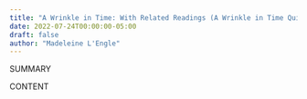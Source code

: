 ```yaml
---
title: "A Wrinkle in Time: With Related Readings (A Wrinkle in Time Quintet #1)"
date: 2022-07-24T00:00:00-05:00
draft: false
author: "Madeleine L'Engle"
---
```


SUMMARY

<!--more-->

CONTENT